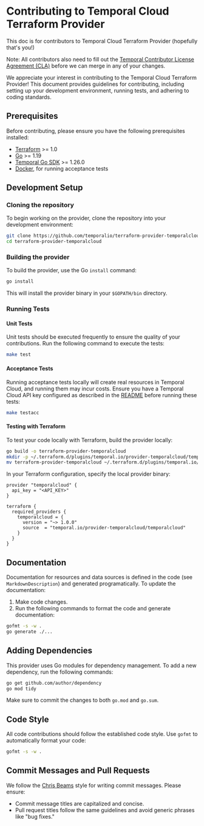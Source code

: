 # Contributing to Temporal Cloud Terraform Provider
This doc is for contributors to Temporal Cloud Terraform Provider (hopefully that's you!)

Note: All contributors also need to fill out the [Temporal Contributor License Agreement (CLA)](https://gist.github.com/samarabbas/7dcd41eb1d847e12263cc961ccfdb197) before we can merge in any of your changes.

We appreciate your interest in contributing to the Temporal Cloud Terraform Provider! This document provides guidelines for contributing, including setting up your development environment, running tests, and adhering to coding standards.

## Prerequisites

Before contributing, please ensure you have the following prerequisites installed:

- [Terraform](https://developer.hashicorp.com/terraform/downloads) >= 1.0
- [Go](https://golang.org/doc/install) >= 1.19
- [Temporal Go SDK](https://github.com/temporalio/sdk-go) >= 1.26.0
- [Docker](https://docs.docker.com/get-docker/), for running acceptance tests


## Development Setup

### Cloning the repository

To begin working on the provider, clone the repository into your development environment:

```bash
git clone https://github.com/temporalio/terraform-provider-temporalcloud.git
cd terraform-provider-temporalcloud
```

### Building the provider

To build the provider, use the Go `install` command:

```bash
go install
```

This will install the provider binary in your `$GOPATH/bin` directory.

### Running Tests

#### Unit Tests

Unit tests should be executed frequently to ensure the quality of your contributions. Run the following command to execute the tests:

```bash
make test
```

#### Acceptance Tests

Running acceptance tests locally will create real resources in Temporal Cloud, and running them may incur costs. Ensure you have a Temporal Cloud API key configured as described in the [README](https://registry.terraform.io/providers/temporalio/temporalcloud/latest/docs) before running these tests:

```bash
make testacc
```

#### Testing with Terraform

To test your code locally with Terraform, build the provider locally:

```bash
go build -o terraform-provider-temporalcloud
mkdir -p ~/.terraform.d/plugins/temporal.io/provider-temporalcloud/temporalcloud/1.0.0/darwin_arm64/
mv terraform-provider-temporalcloud ~/.terraform.d/plugins/temporal.io/provider-temporalcloud/temporalcloud/1.0.0/darwin_arm64/
```

In your Terraform configuration, specify the local provider binary:

```hcl
provider "temporalcloud" {
  api_key = "<API_KEY>"
}

terraform {
  required_providers {
    temporalcloud = {
      version = "~> 1.0.0"
      source  = "temporal.io/provider-temporalcloud/temporalcloud"
    }
  }
}
```

## Documentation

Documentation for resources and data sources is defined in the code (see `MarkdownDescription`) and generated programatically. To update the documentation:

1. Make code changes.
2. Run the following commands to format the code and generate documentation:

```bash
gofmt -s -w .
go generate ./...
```

## Adding Dependencies

This provider uses Go modules for dependency management. To add a new dependency, run the following commands:

```bash
go get github.com/author/dependency
go mod tidy
```

Make sure to commit the changes to both `go.mod` and `go.sum`.

## Code Style

All code contributions should follow the established code style. Use `gofmt` to automatically format your code:

```bash
gofmt -s -w .
```

## Commit Messages and Pull Requests

We follow the [Chris Beams](https://chris.beams.io/posts/git-commit/) style for writing commit messages. Please ensure:

- Commit message titles are capitalized and concise.
- Pull request titles follow the same guidelines and avoid generic phrases like "bug fixes."